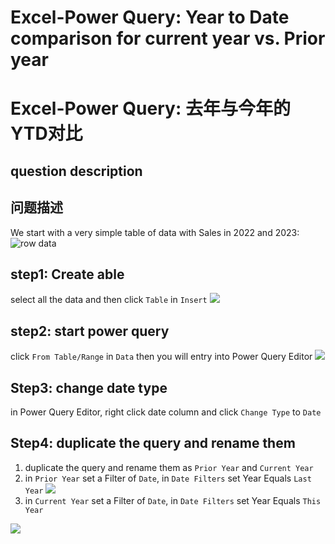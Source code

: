 # Excel-Power Query: Year to Date comparison for current year vs. Prior year
# Excel-Power Query: 去年与今年的YTD对比

## question description
## 问题描述

We start with a very simple table of data with Sales in 2022 and 2023:
![row data](https://lucablog-deutschland.oss-eu-central-1.aliyuncs.com/20230103162512.png)


## step1: Create able
select all the data and then click `Table` in `Insert`
![](https://lucablog-deutschland.oss-eu-central-1.aliyuncs.com/Capture.PNG)

## step2: start power query
click `From Table/Range` in `Data` then you will entry into Power Query Editor
![](https://lucablog-deutschland.oss-eu-central-1.aliyuncs.com/20230103161302.png)

## Step3: change date type
in Power Query Editor, right click date column and click `Change Type` to `Date`

## Step4: duplicate the query and rename them
1. duplicate the query and rename them as `Prior Year` and `Current Year`
2. in `Prior Year` set a Filter of `Date`, in `Date Filters` set Year Equals `Last Year`
   ![](https://lucablog-deutschland.oss-eu-central-1.aliyuncs.com/20230103173156.png)
3. in `Current Year` set a Filter of `Date`, in `Date Filters` set Year Equals `This Year`


![](https://lucablog-deutschland.oss-eu-central-1.aliyuncs.com/20230103172900.png)